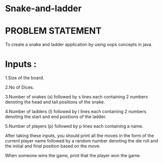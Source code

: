 # Snake-and-ladder
# PROBLEM STATEMENT
To create a snake and ladder application by using oops concepts in java.

# Inputs :

1.Size of the board.

2.No of Dices.

3.Number of snakes (s) followed by s lines each containing 2 numbers denoting the head and tail positions of the snake.

4.Number of ladders (l) followed by l lines each containing 2 numbers denoting the start and end positions of the ladder.

5.Number of players (p) followed by p lines each containing a name.

After taking these inputs, you should print all the moves in the form of the current player name followed by a random number denoting the die roll and the initial and final position based on the move.

When someone wins the game, print that the player won the game.
